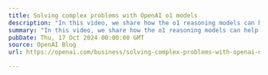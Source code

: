 ```yaml
---
title: Solving complex problems with OpenAI o1 models
description: "In this video, we share how the o1 reasoning models can help in domains like coding, strategy, and research."
summary: "In this video, we share how the o1 reasoning models can help in domains like coding, strategy, and research."
pubDate: Thu, 17 Oct 2024 00:00:00 GMT
source: OpenAI Blog
url: https://openai.com/business/solving-complex-problems-with-openai-o1-models

---
```


